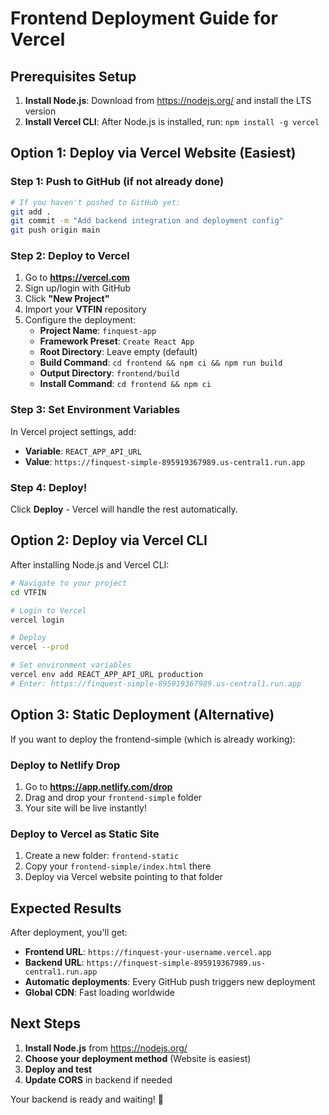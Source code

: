 # Frontend Deployment Guide for Vercel

## Prerequisites Setup

1. **Install Node.js**: Download from https://nodejs.org/ and install the LTS version
2. **Install Vercel CLI**: After Node.js is installed, run: `npm install -g vercel`

## Option 1: Deploy via Vercel Website (Easiest)

### Step 1: Push to GitHub (if not already done)
```bash
# If you haven't pushed to GitHub yet:
git add .
git commit -m "Add backend integration and deployment config"
git push origin main
```

### Step 2: Deploy to Vercel
1. Go to **https://vercel.com**
2. Sign up/login with GitHub
3. Click **"New Project"**
4. Import your **VTFIN** repository
5. Configure the deployment:
   - **Project Name**: `finquest-app`
   - **Framework Preset**: `Create React App`
   - **Root Directory**: Leave empty (default)
   - **Build Command**: `cd frontend && npm ci && npm run build`
   - **Output Directory**: `frontend/build`
   - **Install Command**: `cd frontend && npm ci`

### Step 3: Set Environment Variables
In Vercel project settings, add:
- **Variable**: `REACT_APP_API_URL`
- **Value**: `https://finquest-simple-895919367989.us-central1.run.app`

### Step 4: Deploy!
Click **Deploy** - Vercel will handle the rest automatically.

## Option 2: Deploy via Vercel CLI

After installing Node.js and Vercel CLI:

```bash
# Navigate to your project
cd VTFIN

# Login to Vercel
vercel login

# Deploy
vercel --prod

# Set environment variables
vercel env add REACT_APP_API_URL production
# Enter: https://finquest-simple-895919367989.us-central1.run.app
```

## Option 3: Static Deployment (Alternative)

If you want to deploy the frontend-simple (which is already working):

### Deploy to Netlify Drop
1. Go to **https://app.netlify.com/drop**
2. Drag and drop your `frontend-simple` folder
3. Your site will be live instantly!

### Deploy to Vercel as Static Site
1. Create a new folder: `frontend-static`
2. Copy your `frontend-simple/index.html` there
3. Deploy via Vercel website pointing to that folder

## Expected Results

After deployment, you'll get:
- **Frontend URL**: `https://finquest-your-username.vercel.app`
- **Backend URL**: `https://finquest-simple-895919367989.us-central1.run.app`
- **Automatic deployments**: Every GitHub push triggers new deployment
- **Global CDN**: Fast loading worldwide

## Next Steps

1. **Install Node.js** from https://nodejs.org/
2. **Choose your deployment method** (Website is easiest)
3. **Deploy and test**
4. **Update CORS** in backend if needed

Your backend is ready and waiting! 🚀